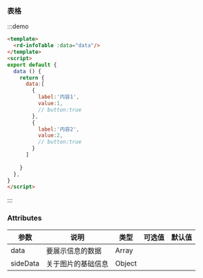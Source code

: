 ### 表格

:::demo

```html
<template>
  <rd-infoTable :data="data"/>
</template>
<script>
export default {
  data () {
    return {
      data:[
        {
          label:'内容1',
          value:1,
          // button:true
        },
        {
          label:'内容2',
          value:2,
          // button:true
        }
      ]
     
    }
  },
}
</script>

```

:::

### Attributes

| 参数     | 说明               | 类型   | 可选值 | 默认值 |
| -------- | ------------------ | ------ | ------ | ------ |
| data     | 要展示信息的数据   | Array  |        |        |
| sideData | 关于图片的基础信息 | Object |        |        |


